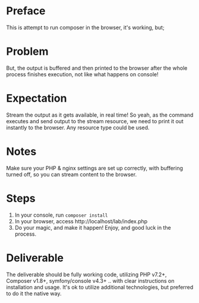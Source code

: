# Preface
This is attempt to run composer in the browser, it's working, but;

# Problem
But, the output is buffered and then printed to the browser after the whole process finishes execution, not like what happens on console!

# Expectation
Stream the output as it gets available, in real time!
So yeah, as the command executes and send output to the stream resource, 
we need to print it out instantly to the browser. Any resource type could be used.

# Notes
Make sure your PHP & nginx settings are set up correctly, with buffering turned off, so you can stream content to the browser.

# Steps
1. In your console, run `composer install`
2. In your browser, access http://localhost/lab/index.php
3. Do your magic, and make it happen! Enjoy, and good luck in the process.

# Deliverable
The deliverable should be fully working code, utilizing PHP v7.2+, Composer v1.8+, symfony/console v4.3+ .. with clear instructions on installation and usage. It's ok to utilize additional technologies, but preferred to do it the native way.
